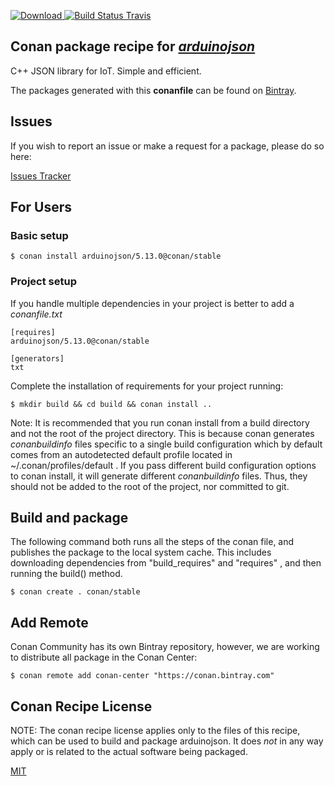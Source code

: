 [![Download](https://api.bintray.com/packages/conan-community/conan/arduinojson%3Aconan/images/download.svg) ](https://bintray.com/conan-community/conan/arduinojson%3Aconan/_latestVersion)
[![Build Status Travis](https://travis-ci.org/conan-community/conan-arduinojson.svg)](https://travis-ci.org/conan-community/conan-arduinojson)

## Conan package recipe for [*arduinojson*](https://github.com/bblanchon/ArduinoJson)

C++ JSON library for IoT. Simple and efficient.

The packages generated with this **conanfile** can be found on [Bintray](https://bintray.com/conan-community/conan/arduinojson%3Aconan).


## Issues

If you wish to report an issue or make a request for a package, please do so here:

[Issues Tracker](https://github.com/conan-community/community/issues)


## For Users

### Basic setup

    $ conan install arduinojson/5.13.0@conan/stable

### Project setup

If you handle multiple dependencies in your project is better to add a *conanfile.txt*

    [requires]
    arduinojson/5.13.0@conan/stable

    [generators]
    txt

Complete the installation of requirements for your project running:

    $ mkdir build && cd build && conan install ..

Note: It is recommended that you run conan install from a build directory and not the root of the project directory.  This is because conan generates *conanbuildinfo* files specific to a single build configuration which by default comes from an autodetected default profile located in ~/.conan/profiles/default .  If you pass different build configuration options to conan install, it will generate different *conanbuildinfo* files.  Thus, they should not be added to the root of the project, nor committed to git.


## Build and package

The following command both runs all the steps of the conan file, and publishes the package to the local system cache.  This includes downloading dependencies from "build_requires" and "requires" , and then running the build() method.

    $ conan create . conan/stable




## Add Remote

Conan Community has its own Bintray repository, however, we are working to distribute all package in the Conan Center:

    $ conan remote add conan-center "https://conan.bintray.com"


## Conan Recipe License

NOTE: The conan recipe license applies only to the files of this recipe, which can be used to build and package arduinojson.
It does *not* in any way apply or is related to the actual software being packaged.

[MIT](LICENSE)
